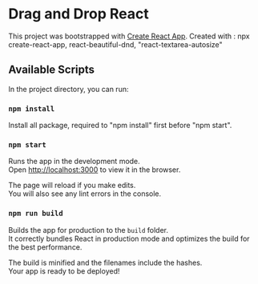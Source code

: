 # Drag and Drop React

This project was bootstrapped with [Create React App](https://github.com/facebook/create-react-app).
Created with : npx create-react-app, react-beautiful-dnd, "react-textarea-autosize"

## Available Scripts

In the project directory, you can run:

### `npm install`

Install all package, required to "npm install" first before "npm start".

### `npm start`

Runs the app in the development mode.\
Open [http://localhost:3000](http://localhost:3000) to view it in the browser.

The page will reload if you make edits.\
You will also see any lint errors in the console.

### `npm run build`

Builds the app for production to the `build` folder.\
It correctly bundles React in production mode and optimizes the build for the best performance.

The build is minified and the filenames include the hashes.\
Your app is ready to be deployed!
